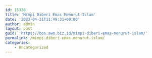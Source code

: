 ```yaml
---
id: 15338
title: 'Mimpi Diberi Emas Menurut Islam'
date: '2023-04-21T11:49:31+00:00'
author: admin
layout: post
guid: 'https://bos.awn.biz.id/mimpi-diberi-emas-menurut-islam/'
permalink: /mimpi-diberi-emas-menurut-islam/
categories:
    - Uncategorized
---
```


